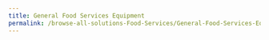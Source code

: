 ```yaml
---
title: General Food Services Equipment
permalink: /browse-all-solutions-Food-Services/General-Food-Services-Equipment
---
```


